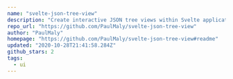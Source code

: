 ```yaml
---
name: "svelte-json-tree-view"
description: "Create interactive JSON tree views within Svelte applications."
repo_url: "https://github.com/PaulMaly/svelte-json-tree-view"
author: "PaulMaly"
homepage: "https://github.com/PaulMaly/svelte-json-tree-view#readme"
updated: "2020-10-28T21:41:58.284Z"
github_stars: 2
tags: 
  - ui
---
```

